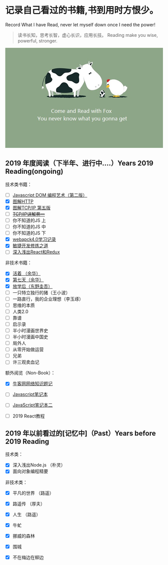 # 记录自己看过的书籍,书到用时方恨少。
 Record What I have Read, never let myself down once I need the power!
> 读书长知，思考长智，虚心长识，应用长技。
> Reading make you wise, powerful, stronger.

![reading](https://raw.githubusercontent.com/forrestyuan/Reading-Book/master/assets/reading.jpg)
## 2019 年度阅读（下半年、进行中....）Years 2019 Reading(ongoing)

技术类书籍：
- [ ] [Javascript DOM 编程艺术（第二版）](https://github.com/forrestyuan/Reading-Book/tree/master/note/javascriptDOM编程艺术.md)
- [x] [图解HTTP](https://github.com/forrestyuan/Reading-Book/tree/master/note/图解HTTP.md)
- [x] [图解TCP/IP 第五版](https://github.com/forrestyuan/Reading-Book/tree/master/note/图解TCP_IP第五版.md)
- [ ] ~~[TCP/IP详解卷一](https://github.com/forrestyuan/Reading-Book/tree/master/note/TCP_IP详解卷一.md)~~
- [ ] 你不知道的JS 上
- [ ] 你不知道的JS 中
- [ ] 你不知道的JS 下
- [x] [webapck4.0学习记录](https://github.com/forrestyuan/Reading-Book/tree/master/note/Webpack4.0.md)
- [x] [敏捷开发修炼之道](https://github.com/forrestyuan/Reading-Book/tree/master/note/敏捷开发修炼之道.md)
- [ ] [深入浅出React和Redux](https://github.com/forrestyuan/Reading-Book/tree/master/note/深入浅出React和Redux.md)

非技术书籍：

- [x] [活着 （余华）](https://github.com/forrestyuan/Reading-Book/tree/master/note/活着.md)
- [X] [第七天（余华）](https://github.com/forrestyuan/Reading-Book/tree/master/note/第七天.md)
- [x] [放学后（东野圭吾）](https://github.com/forrestyuan/Reading-Book/tree/master/note/放学后.md)
- [ ] 一只特立独行的猪（王小波）
- [ ] 一路直行，我的企业理想（李玉琢）
- [ ] 思维的本质
- [ ] 人类2.0
- [ ] 靠谱
- [ ] 启示录
- [ ] 半小时漫画世界史
- [ ] 半小时漫画中国史
- [ ] 局外人
- [ ] 从零开始做运营
- [ ] 兄弟
- [ ] 许三观卖血记

额外阅览（Non-Book）：

- [x] [牛客网网络知识题记](https://github.com/forrestyuan/Reading-Book/tree/master/note/牛客网做题笔记.md)
- [ ] [Javascript笔记本](https://github.com/forrestyuan/Reading-Book/blob/master/note/Javascript%20%E7%AC%94%E8%AE%B0%E6%9C%AC%EF%BC%88%E4%B8%80%EF%BC%89.md)
- [ ] [JavaScript笔记本二](https://github.com/forrestyuan/Reading-Book/tree/master/note/javascript%20笔记本二.md)
- [ ] 2019 React教程 


## 2019 年以前看过的[记忆中]（Past）Years before 2019 Reading

技术类：

- [x] 深入浅出Node.js （朴灵）
- [x] 面向对象编程精要 

非技术类：

- [x] 平凡的世界 （路遥）
- [x] 路遥传 （厚夫）
- [x] 人生 （路遥）
- [x] 牛虻
- [x] 挪威的森林
- [x] 围城
- [x] 不在梅边在柳边

